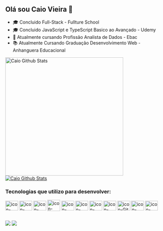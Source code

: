## Olá sou Caio Vieira 👋

- 🎓 Concluido  Full-Stack - Fullture School
- 🎓 Concluido JavaScript e TypeScript Basico ao Avançado - Udemy
- 🌱 Atualmente  cursando  Profissão Analista de Dados - Ebac
- 📚 Atualmente Cursando Graduação Desenvolvimento Web - Anhanguera Educacional     
 
 <div display="flex">
  <a href="https://github.com/Caio-Vieira">
 <img alt="Caio Github Stats" width="370px" 
  src="https://github-readme-stats.vercel.app/api?username=Caio-Vieira&show_icons=true&count_private=true&theme=onedarkt&hide_border=true&bg_color=0D1117"/></a>
  
 <a href="https://github.com/Caio-Vieira">
 <img alt="Caio Github Stats"src="https://github-readme-stats.vercel.app/api/top-langs/?username=Caio-Vieira&layout=compact&hide_border=true&bg_color=0D1117&https://github.com/anuraghazra/github-readme-stats"/></a>
</div>  


 
  <h3>Tecnologias que utilizo para desenvolver:</h3>
   <div display= "flex">
      <img align="center"  height="30" width="40" src="https://cdn.jsdelivr.net/gh/devicons/devicon/icons/html5/html5-original.svg" alt="icon-html">
      <img  align="center"  height="30" width="40"  src="https://cdn.jsdelivr.net/gh/devicons/devicon/icons/css3/css3-original.svg" alt="icon-css">
       <img align="center"  height="30" width="40" src="https://cdn.jsdelivr.net/gh/devicons/devicon@latest/icons/tailwindcss/tailwindcss-original.svg" alt="icon-tailwindcss">       
      <img align="center"  height="35" width="40"     src="https://cdn.jsdelivr.net/gh/devicons/devicon@latest/icons/sass/sass-original.svg" alt="icon-scss">
      <img  align="center" height="30" width="40" src="https://cdn.jsdelivr.net/gh/devicons/devicon/icons/javascript/javascript-original.svg" alt="icon-javascript">
      <img align="center" height="30" width="40"  src="https://cdn.jsdelivr.net/gh/devicons/devicon/icons/typescript/typescript-original.svg" alt="icon-typeScrip">
      <img align="center"  height="30" width="40"  src="https://cdn.jsdelivr.net/gh/devicons/devicon/icons/react/react-original-wordmark.svg" alt="icon-react">
       <img align="center"  height="30" width="40"  src="https://cdn.jsdelivr.net/gh/devicons/devicon/icons/angularjs/angularjs-original.svg" alt="icon-angular">
      <img align="center"  height="30" width="40" src="https://cdn.jsdelivr.net/gh/devicons/devicon/icons/git/git-original.svg" alt="icon-Git">   
      <img align="center"  height="30" width="40" src="https://cdn.jsdelivr.net/gh/devicons/devicon/icons/nodejs/nodejs-original.svg" alt="icon-node.js">
      <img align="center" height="30" width="40" src="https://cdn.jsdelivr.net/gh/devicons/devicon/icons/python/python-original.svg" alt="icon-python">    
   </div>
  
 ##
<div>
 <a href = "mailto:caiov276457@gmail.com"><img src="https://img.shields.io/badge/-Gmail-0e3f83?style=for-the-badge&logo=gmail&logoColor=white" target="_blank"></a>
  <a href="https://www.linkedin.com/in/caioluizvieira" target="_blank"><img src="https://img.shields.io/badge/-LinkedIn-%230077B5?style=for-the-badge&logo=linkedin&logoColor=white" target="_blank"></a>

 </div>




     
   
